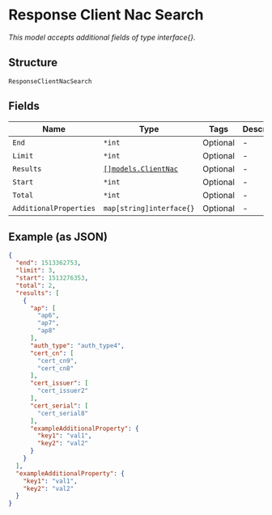 
# Response Client Nac Search

*This model accepts additional fields of type interface{}.*

## Structure

`ResponseClientNacSearch`

## Fields

| Name | Type | Tags | Description |
|  --- | --- | --- | --- |
| `End` | `*int` | Optional | - |
| `Limit` | `*int` | Optional | - |
| `Results` | [`[]models.ClientNac`](../../doc/models/client-nac.md) | Optional | - |
| `Start` | `*int` | Optional | - |
| `Total` | `*int` | Optional | - |
| `AdditionalProperties` | `map[string]interface{}` | Optional | - |

## Example (as JSON)

```json
{
  "end": 1513362753,
  "limit": 3,
  "start": 1513276353,
  "total": 2,
  "results": [
    {
      "ap": [
        "ap6",
        "ap7",
        "ap8"
      ],
      "auth_type": "auth_type4",
      "cert_cn": [
        "cert_cn9",
        "cert_cn8"
      ],
      "cert_issuer": [
        "cert_issuer2"
      ],
      "cert_serial": [
        "cert_serial8"
      ],
      "exampleAdditionalProperty": {
        "key1": "val1",
        "key2": "val2"
      }
    }
  ],
  "exampleAdditionalProperty": {
    "key1": "val1",
    "key2": "val2"
  }
}
```

